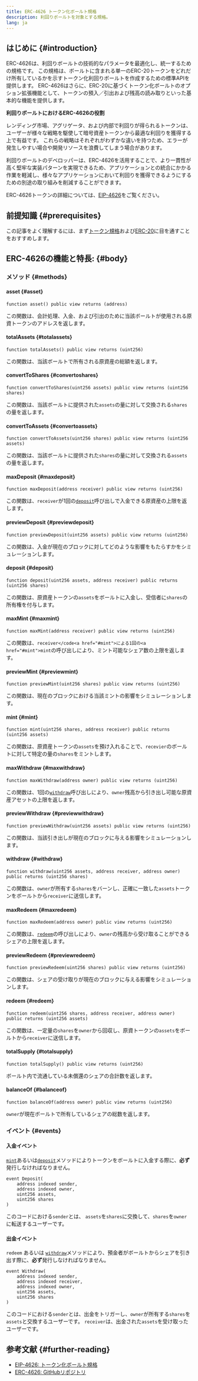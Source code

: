```yaml
---
title: ERC-4626 トークン化ボールト規格
description: 利回りボールトを対象とする規格。
lang: ja
---
```


## はじめに {#introduction}

ERC-4626は、利回りボールトの技術的なパラメータを最適化し、統一するための規格です。 この規格は、ボールトに含まれる単一のERC-20トークンをどれだけ所有しているかを示すトークン化利回りボールトを作成するための標準APIを提供します。 ERC-4626はさらに、ERC-20に基づくトークン化ボールトのオプション拡張機能として、トークンの預入／引出および残高の読み取りといった基本的な機能を提供します。

**利回りボールトにおけるERC-4626の役割**

レンディング市場、アグリゲータ、および内部で利回りが得られるトークンは、ユーザーが様々な戦略を駆使して暗号資産トークンから最適な利回りを獲得する上で有益です。 これらの戦略はそれぞれがわずかな違いを持つため、エラーが発生しやすい場合や開発リソースを浪費してしまう場合があります。

利回りボールトのデベロッパーは、ERC-4626を活用することで、より一貫性が高く堅牢な実装パターンを実現できるため、アプリケーションとの統合にかかる作業を軽減し、様々なアプリケーションにおいて利回りを獲得できるようにするための別途の取り組みを削減することができます。

ERC-4626トークンの詳細については、[EIP-4626](https://eips.ethereum.org/EIPS/eip-4626)をご覧ください。

## 前提知識 {#prerequisites}

この記事をよく理解するには、まず[トークン規格](/developers/docs/standards/tokens/)および[ERC-20](/developers/docs/standards/tokens/erc-20/)に目を通すことをおすすめします。

## ERC-4626の機能と特長: {#body}

### メソッド {#methods}

#### asset {#asset}

```solidity
function asset() public view returns (address)
```

この関数は、会計処理、入金、および引出のために当該ボールトが使用される原資トークンのアドレスを返します。

#### totalAssets {#totalassets}

```solidity
function totalAssets() public view returns (uint256)
```

この関数は、当該ボールトで所有される原資産の総額を返します。

#### convertToShares {#convertoshares}

```solidity
function convertToShares(uint256 assets) public view returns (uint256 shares)
```

この関数は、当該ボールトに提供された`assets`の量に対して交換される`shares`の量を返します。

#### convertToAssets {#convertoassets}

```solidity
function convertToAssets(uint256 shares) public view returns (uint256 assets)
```

この関数は、当該ボールトに提供された`shares`の量に対して交換される`assets`の量を返します。

#### maxDeposit {#maxdeposit}

```solidity
function maxDeposit(address receiver) public view returns (uint256)
```

この関数は、`receiver`が1回の[`deposit`](#deposit)呼び出しで入金できる原資産の上限を返します。

#### previewDeposit {#previewdeposit}

```solidity
function previewDeposit(uint256 assets) public view returns (uint256)
```

この関数は、入金が現在のブロックに対してどのような影響をもたらすかをシミュレーションします。

#### deposit {#deposit}

```solidity
function deposit(uint256 assets, address receiver) public returns (uint256 shares)
```

この関数は、原資産トークンの`assets`をボールトに入金し、受信者に`shares`の所有権を付与します。

#### maxMint {#maxmint}

```solidity
function maxMint(address receiver) public view returns (uint256)
```

この関数は、`receiver</code<a href="#mint">による1回の<a href="#mint">mint`</a>の呼び出しにより、ミント可能なシェア数の上限を返します。

#### previewMint {#previewmint}

```solidity
function previewMint(uint256 shares) public view returns (uint256)
```

この関数は、現在のブロックにおける当該ミントの影響をシミュレーションします。

#### mint {#mint}

```solidity
function mint(uint256 shares, address receiver) public returns (uint256 assets)
```

この関数は、原資産トークンの`assets`を預け入れることで、`recevier`のボールトに対して特定の量の`shares`をミントします。

#### maxWithdraw {#maxwithdraw}

```solidity
function maxWithdraw(address owner) public view returns (uint256)
```

この関数は、1回の[`withdraw`](#withdraw)呼び出しにより、`owner`残高から引き出し可能な原資産アセットの上限を返します。

#### previewWithdraw {#previewwithdraw}

```solidity
function previewWithdraw(uint256 assets) public view returns (uint256)
```

この関数は、当該引き出しが現在のブロックに与える影響をシミュレーションします。

#### withdraw {#withdraw}

```solidity
function withdraw(uint256 assets, address receiver, address owner) public returns (uint256 shares)
```

この関数は、`owner`が所有する`shares`をバーンし、正確に一致した`assets`トークンをボールトから`receiver`に送信します。

#### maxRedeem {#maxredeem}

```solidity
function maxRedeem(address owner) public view returns (uint256)
```

この関数は、[`redeem`](#redeem)の呼び出しにより、`owner`の残高から受け取ることができるシェアの上限を返します。

#### previewRedeem {#previewredeem}

```solidity
function previewRedeem(uint256 shares) public view returns (uint256)
```

この関数は、シェアの受け取りが現在のブロックに与える影響をシミュレーションします。

#### redeem {#redeem}

```solidity
function redeem(uint256 shares, address receiver, address owner) public returns (uint256 assets)
```

この関数は、一定量の`shares`を`owner`から回収し、原資トークンの`assets`をボールトから`receiver`に送信します。

#### totalSupply {#totalsupply}

```solidity
function totalSupply() public view returns (uint256)
```

ボールト内で流通している未償還のシェアの合計数を返します。

#### balanceOf {#balanceof}

```solidity
function balanceOf(address owner) public view returns (uint256)
```

`owner`が現在ボールトで所有しているシェアの総数を返します。

### イベント {#events}

#### 入金イベント

[`mint`](#mint)あるいは[`deposit`](#deposit)メソッドによりトークンをボールトに入金する際に、**必ず**発行しなければなりません。

```solidity
event Deposit(
    address indexed sender,
    address indexed owner,
    uint256 assets,
    uint256 shares
)
```

このコードにおける`sender`とは、 `assets`を`shares`に交換して、`shares`を`owner`に転送するユーザーです。

#### 出金イベント

`redeem`</a> あるいは [`withdraw`](#withdraw)メソッドにより、預金者がボールトからシェアを引き出す際に、**必ず**発行しなければなりません。

```solidity
event Withdraw(
    address indexed sender,
    address indexed receiver,
    address indexed owner,
    uint256 assets,
    uint256 shares
)
```

このコードにおける`sender`とは、出金をトリガーし、`owner`が所有する`shares`を`assets`と交換するユーザーです。 `receiver`は、出金された`assets`を受け取ったユーザーです。

## 参考文献 {#further-reading}

- [EIP-4626: トークン化ボールト規格](https://eips.ethereum.org/EIPS/eip-4626)
- [ERC-4626: GitHubリポジトリ](https://github.com/transmissions11/solmate/blob/main/src/tokens/ERC4626.sol)
